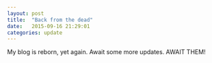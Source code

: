 ```yaml
---
layout: post
title:  "Back from the dead"
date:   2015-09-16 21:29:01
categories: update
---
```


My blog is reborn, yet again. Await some more updates. AWAIT THEM!
